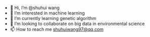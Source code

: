 - 👋 Hi, I’m @shuhui wang
- 👀 I’m interested in machine learning
- 🌱 I’m currently learning genetic algorithm
- 💞️ I’m looking to collaborate on big data in environmental science
- 📫 How to reach me shuhuiwang97@qq.com

<!---
mylittlebeaconnoel/mylittlebeaconnoel is a ✨ special ✨ repository because its `README.md` (this file) appears on your GitHub profile.
You can click the Preview link to take a look at your changes.
--->
